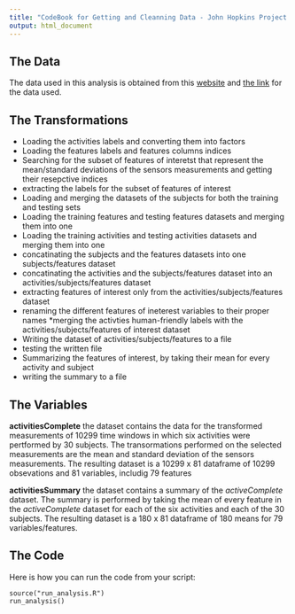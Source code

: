 ```yaml
---
title: "CodeBook for Getting and Cleanning Data - John Hopkins Project Course"
output: html_document
---
```


## The Data
The data used in this analysis is obtained from this [website](http://archive.ics.uci.edu/ml/datasets/Human+Activity+Recognition+Using+Smartphones) and [the link](https://d396qusza40orc.cloudfront.net/getdata%2Fprojectfiles%2FUCI%20HAR%20Dataset.zip) for the data used.

## The Transformations
  * Loading the activities labels and converting them into factors
  * Loading the features labels and features columns indices
  * Searching for the subset of features of interetst that represent the mean/standard deviations of the sensors measurements and getting their resepctive indices
  * extracting the labels for the subset of features of interest
  * Loading and merging the datasets of the subjects for both the training and testing sets
  * Loading the training features and testing features datasets and merging them into one
  * Loading the training activities and testing activities datasets and merging them into one
  * concatinating the subjects and the features datasets into one subjects/features dataset  
  * concatinating the activities and the subjects/features dataset into an activities/subjects/features dataset  
  * extracting features of interest only from the activities/subjects/features dataset
  * renaming the different features of ineterest variables to their proper names
  *merging the activties human-friendly labels with the activities/subjects/features of interest dataset
  * Writing the dataset of activities/subjects/features to a file 
  * testing the written file 
  * Summarizing the features of interest, by taking their mean for every activity and subject
  * writing the summary to a file 
  
  
## The Variables

**activitiesComplete** the dataset contains the data for the transformed measurements of 10299 time windows in which six activities were pertformed by 30 subjects. The transormations performed on the selected measurements are the mean and standard deviation of the sensors measurements. The resulting dataset is a 10299 x 81 dataframe of 10299 obsevations and 81 variables, includig 79 features

**activitiesSummary** the dataset contains a summary of the *activeComplete* dataset. The summary is performed by taking the mean of every feature in the *activeComplete* dataset for each of the six activities and each of the 30 subjects. The resulting dataset is a 180 x 81 dataframe of 180 means for 79 variables/features.

## The Code
Here is how you can run the code from your script:
```{r}
source("run_analysis.R")
run_analysis()
```